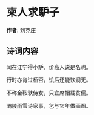 # 柬人求馿子

**作者**: 刘克庄

## 诗词内容

闻在江宁得小馿，价高人说是名驹。

行时亦肯过桥否，饥后还能饮涧无。

不称金鞍驮侍女，只宜席帽载贫儒。

灞陵雨雪诗家事，乞与它年做画图。

